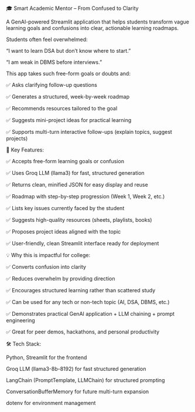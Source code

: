 🎓 Smart Academic Mentor – From Confused to Clarity

A GenAI-powered Streamlit application that helps students transform vague learning goals and confusions into clear, actionable learning roadmaps.

Students often feel overwhelmed:

“I want to learn DSA but don’t know where to start.”

“I am weak in DBMS before interviews.”

This app takes such free-form goals or doubts and:

✅ Asks clarifying follow-up questions

✅ Generates a structured, week-by-week roadmap

✅ Recommends resources tailored to the goal

✅ Suggests mini-project ideas for practical learning

✅ Supports multi-turn interactive follow-ups (explain topics, suggest projects)

🚀 Key Features:

✅ Accepts free-form learning goals or confusion

✅ Uses Groq LLM (llama3) for fast, structured generation

✅ Returns clean, minified JSON for easy display and reuse

✅ Roadmap with step-by-step progression (Week 1, Week 2, etc.)

✅ Lists key issues currently faced by the student

✅ Suggests high-quality resources (sheets, playlists, books)

✅ Proposes project ideas aligned with the topic

✅ User-friendly, clean Streamlit interface ready for deployment

💡 Why this is impactful for college:

✅ Converts confusion into clarity

✅ Reduces overwhelm by providing direction

✅ Encourages structured learning rather than scattered study

✅ Can be used for any tech or non-tech topic (AI, DSA, DBMS, etc.)

✅ Demonstrates practical GenAI application + LLM chaining + prompt engineering

✅ Great for peer demos, hackathons, and personal productivity

🛠️ Tech Stack:

Python, Streamlit for the frontend

Groq LLM (llama3-8b-8192) for fast structured generation

LangChain (PromptTemplate, LLMChain) for structured prompting

ConversationBufferMemory for future multi-turn expansion

dotenv for environment management
